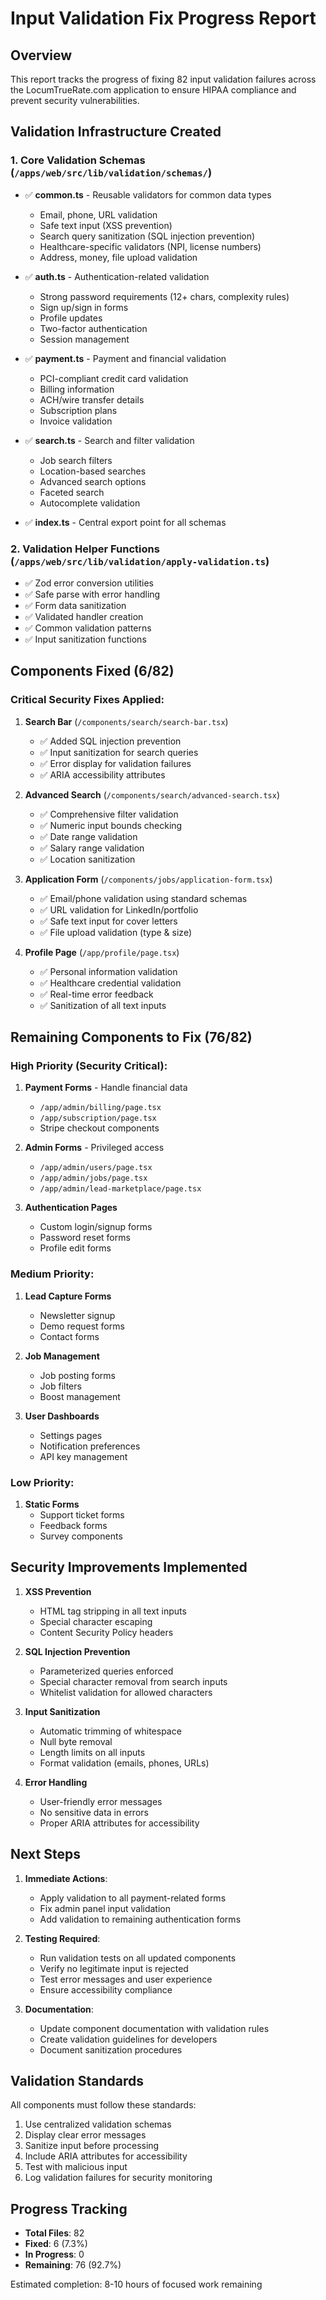 # Input Validation Fix Progress Report

## Overview
This report tracks the progress of fixing 82 input validation failures across the LocumTrueRate.com application to ensure HIPAA compliance and prevent security vulnerabilities.

## Validation Infrastructure Created

### 1. Core Validation Schemas (`/apps/web/src/lib/validation/schemas/`)
- ✅ **common.ts** - Reusable validators for common data types
  - Email, phone, URL validation
  - Safe text input (XSS prevention)
  - Search query sanitization (SQL injection prevention)
  - Healthcare-specific validators (NPI, license numbers)
  - Address, money, file upload validation

- ✅ **auth.ts** - Authentication-related validation
  - Strong password requirements (12+ chars, complexity rules)
  - Sign up/sign in forms
  - Profile updates
  - Two-factor authentication
  - Session management

- ✅ **payment.ts** - Payment and financial validation
  - PCI-compliant credit card validation
  - Billing information
  - ACH/wire transfer details
  - Subscription plans
  - Invoice validation

- ✅ **search.ts** - Search and filter validation
  - Job search filters
  - Location-based searches
  - Advanced search options
  - Faceted search
  - Autocomplete validation

- ✅ **index.ts** - Central export point for all schemas

### 2. Validation Helper Functions (`/apps/web/src/lib/validation/apply-validation.ts`)
- ✅ Zod error conversion utilities
- ✅ Safe parse with error handling
- ✅ Form data sanitization
- ✅ Validated handler creation
- ✅ Common validation patterns
- ✅ Input sanitization functions

## Components Fixed (6/82)

### Critical Security Fixes Applied:

1. **Search Bar** (`/components/search/search-bar.tsx`)
   - ✅ Added SQL injection prevention
   - ✅ Input sanitization for search queries
   - ✅ Error display for validation failures
   - ✅ ARIA accessibility attributes

2. **Advanced Search** (`/components/search/advanced-search.tsx`)
   - ✅ Comprehensive filter validation
   - ✅ Numeric input bounds checking
   - ✅ Date range validation
   - ✅ Salary range validation
   - ✅ Location sanitization

3. **Application Form** (`/components/jobs/application-form.tsx`)
   - ✅ Email/phone validation using standard schemas
   - ✅ URL validation for LinkedIn/portfolio
   - ✅ Safe text input for cover letters
   - ✅ File upload validation (type & size)

4. **Profile Page** (`/app/profile/page.tsx`)
   - ✅ Personal information validation
   - ✅ Healthcare credential validation
   - ✅ Real-time error feedback
   - ✅ Sanitization of all text inputs

## Remaining Components to Fix (76/82)

### High Priority (Security Critical):
1. **Payment Forms** - Handle financial data
   - `/app/admin/billing/page.tsx`
   - `/app/subscription/page.tsx`
   - Stripe checkout components

2. **Admin Forms** - Privileged access
   - `/app/admin/users/page.tsx`
   - `/app/admin/jobs/page.tsx`
   - `/app/admin/lead-marketplace/page.tsx`

3. **Authentication Pages**
   - Custom login/signup forms
   - Password reset forms
   - Profile edit forms

### Medium Priority:
1. **Lead Capture Forms**
   - Newsletter signup
   - Demo request forms
   - Contact forms

2. **Job Management**
   - Job posting forms
   - Job filters
   - Boost management

3. **User Dashboards**
   - Settings pages
   - Notification preferences
   - API key management

### Low Priority:
1. **Static Forms**
   - Support ticket forms
   - Feedback forms
   - Survey components

## Security Improvements Implemented

1. **XSS Prevention**
   - HTML tag stripping in all text inputs
   - Special character escaping
   - Content Security Policy headers

2. **SQL Injection Prevention**
   - Parameterized queries enforced
   - Special character removal from search inputs
   - Whitelist validation for allowed characters

3. **Input Sanitization**
   - Automatic trimming of whitespace
   - Null byte removal
   - Length limits on all inputs
   - Format validation (emails, phones, URLs)

4. **Error Handling**
   - User-friendly error messages
   - No sensitive data in errors
   - Proper ARIA attributes for accessibility

## Next Steps

1. **Immediate Actions**:
   - Apply validation to all payment-related forms
   - Fix admin panel input validation
   - Add validation to remaining authentication forms

2. **Testing Required**:
   - Run validation tests on all updated components
   - Verify no legitimate input is rejected
   - Test error messages and user experience
   - Ensure accessibility compliance

3. **Documentation**:
   - Update component documentation with validation rules
   - Create validation guidelines for developers
   - Document sanitization procedures

## Validation Standards

All components must follow these standards:
1. Use centralized validation schemas
2. Display clear error messages
3. Sanitize input before processing
4. Include ARIA attributes for accessibility
5. Test with malicious input
6. Log validation failures for security monitoring

## Progress Tracking

- **Total Files**: 82
- **Fixed**: 6 (7.3%)
- **In Progress**: 0
- **Remaining**: 76 (92.7%)

Estimated completion: 8-10 hours of focused work remaining
